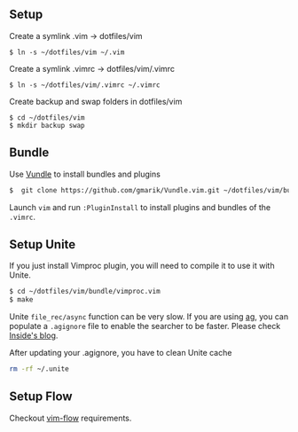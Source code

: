 ## Setup

Create a symlink .vim -> dotfiles/vim
```
$ ln -s ~/dotfiles/vim ~/.vim
```

Create a symlink .vimrc -> dotfiles/vim/.vimrc
```
$ ln -s ~/dotfiles/vim/.vimrc ~/.vimrc
```

Create backup and swap folders in dotfiles/vim
```
$ cd ~/dotfiles/vim
$ mkdir backup swap
```

## Bundle

Use [Vundle](https://github.com/gmarik/Vundle.vim) to install bundles and
plugins

```sh
$  git clone https://github.com/gmarik/Vundle.vim.git ~/dotfiles/vim/bundle/Vundle.vim
```

Launch `vim` and run `:PluginInstall` to install plugins and bundles of the
`.vimrc`.

## Setup Unite

If you just install Vimproc plugin, you will need to compile it to use it with
Unite.

```sh
$ cd ~/dotfiles/vim/bundle/vimproc.vim
$ make
```

Unite `file_rec/async` function can be very slow. If you are using
[ag](https://github.com/ggreer/the_silver_searcher), you can populate a
`.agignore` file to enable the searcher to be faster. Please check
[Inside's blog](http://insidesblog.blogspot.fr/2013/07/unitevim-and-many-files-in-project.html).

After updating your .agignore, you have to clean Unite cache

```sh
rm -rf ~/.unite
```

## Setup Flow

Checkout [vim-flow](https://github.com/flowtype/vim-flow#requirements)
requirements.
